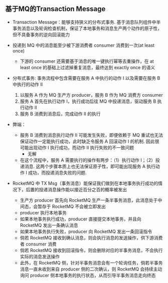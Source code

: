 
## 基于MQ的Transaction Message
+ Transaction Message：能够支持狭义的分布式事务. 基于消息队列组件中半事务消息以及轮询检查机制，保证了本地事务和消息生产两个动作的原子性，但不具备事务的逆向回滚能力
+ 投递到 MQ 中的消息能至少被下游消费者 consumer 消费到一次(at least once)
    + 下游的 consumer 还需要基于消息的唯一键执行幂等去重操作，在 at least once 的基础上过滤掉重复消息，最终达到 exactly once 的语义
+ 分布式事务: 事务流程中包含需要在服务 A 中执行的动作 I 以及需要在服务 B 中执行的动作 II
    1. 以服务 A 作为 MQ 生产方 producer，服务 B 作为 MQ 消费方 consumer
    2. 服务 A 首先在执行动作 I，执行成功后往 MQ 中投递消息，驱动服务 B 执行动作 II
    3. 服务 B 消费到消息后，完成动作 II 的执行

+ 弊端：
    + 服务 B 消费到消息执行动作 II 可能发生失败，即便依赖于 MQ 重试也无法保证动作一定能执行成功，此时缺乏令服务 A 回滚动作 I 的机制. 因此很可能出现动作 I 执行成功，而动作 II 执行失败的不一致问题
        + 无解
    + 在这个流程中，服务 A 需要执行的操作有两步：（1）执行动作 I；（2）投递消息. 这两个步骤本质上也无法保证原子性，即可能出现服务 A 执行动作 I 成功，而投递消息失败的问题.

+  RocketMQ 中 TX Msg（事务消息）能保证我们做到在本地事务执行成功的情况下，后置的投递消息操作能以接近百分之百的概率被发出
    + 生产方 producer 首先向 RocketMQ 生产一条半事务消息，此消息处于中间态，会暂存于 RocketMQ 不会被立即发出
    + producer 执行本地事务
    + 如果本地事务执行成功，producer 直接提交本地事务，并且向 RocketMQ 发出一条确认消息
    + 如果本地事务执行失败，producer 向 RocketMQ 发出一条回滚指令
    + 倘若 RocketMQ 接收到确认消息，则会执行消息的发送操作，供下游消费者 consumer 消费
    + 倘若 RocketMQ 接收到回滚指令，则会删除对应的半事务消息，不会执行实际的消息发送操作
    + 此外，在 RocketMQ 侧，针对半事务消息会有一个轮询任务，倘若半事务消息一直未收到来自 producer 侧的二次确认，则 RocketMQ 会持续主动询问 producer 侧本地事务的执行状态，从而引导半事务消息走向终态


